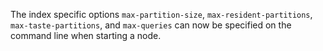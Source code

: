 The index specific options `max-partition-size`, `max-resident-partitions`,
`max-taste-partitions`, and `max-queries` can now be specified on the command
line when starting a node.
